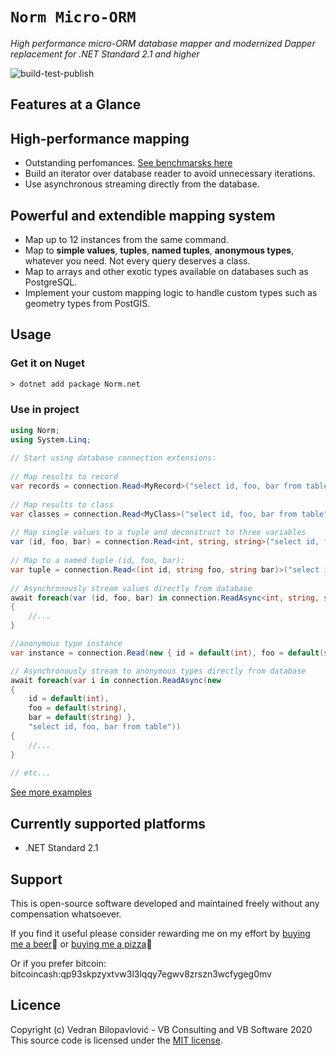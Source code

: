 # **`Norm Micro-ORM`**
 
_High performance micro-ORM database mapper and modernized Dapper replacement for .NET Standard 2.1 and higher_
 
![build-test-publish](https://github.com/vb-consulting/Norm.net/workflows/build-test-publish/badge.svg)
 
## Features at a Glance
 
## **High-performance mapping**

- Outstanding perfomances. [See benchmarsks here](https://github.com/vb-consulting/Norm.net/blob/master/PERFOMANCE-TESTS.md#results-round-1)
- Build an iterator over database reader to avoid unnecessary iterations.
- Use asynchronous streaming directly from the database.

## **Powerful and extendible mapping system**

- Map up to 12 instances from the same command.
- Map to **simple values**, **tuples**, **named tuples**, **anonymous types**, whatever you need. Not every query deserves a class.
- Map to arrays and other exotic types available on databases such as PostgreSQL.
- Implement your custom mapping logic to handle custom types such as geometry types from PostGIS.

 
## Usage
 
### Get it on Nuget
 
```txt
> dotnet add package Norm.net
```
 
### Use in project
 
```csharp
using Norm;
using System.Linq;
 
// Start using database connection extensions:
 
// Map results to record
var records = connection.Read<MyRecord>("select id, foo, bar from table");
 
// Map results to class
var classes = connection.Read<MyClass>("select id, foo, bar from table");
 
// Map single values to a tuple and deconstruct to three variables
var (id, foo, bar) = connection.Read<int, string, string>("select id, foo, bar from table").Single();
 
// Map to a named tuple (id, foo, bar):
var tuple = connection.Read<(int id, string foo, string bar)>("select id, foo, bar from table").Single();
 
// Asynchronously stream values directly from database
await foreach(var (id, foo, bar) in connection.ReadAsync<int, string, string>("select id, foo, bar from table"))
{
    //...
}

//anonymous type instance
var instance = connection.Read(new { id = default(int), foo = default(string), bar = default(string) }, "select id, foo, bar from table").Single();

// Asynchronously stream to anonymous types directly from database
await foreach(var i in connection.ReadAsync(new 
{ 
    id = default(int), 
    foo = default(string), 
    bar = default(string) },
    "select id, foo, bar from table"))
{
    //...
}
 
// etc...
```

[See more examples](https://github.com/vb-consulting/Norm.net/blob/master/EXAMPLES.md)
 
## Currently supported platforms
 
- .NET Standard 2.1
 
## Support
 
This is open-source software developed and maintained freely without any compensation whatsoever.
 
If you find it useful please consider rewarding me on my effort by [buying me a beer](https://www.paypal.me/vbsoftware/5)🍻 or [buying me a pizza](https://www.paypal.me/vbsoftware/10)🍕
 
Or if you prefer bitcoin:
bitcoincash:qp93skpzyxtvw3l3lqqy7egwv8zrszn3wcfygeg0mv
 
## Licence
 
Copyright (c) Vedran Bilopavlović - VB Consulting and VB Software 2020
This source code is licensed under the [MIT license](https://github.com/vbilopav/NoOrm.Net/blob/master/LICENSE).
